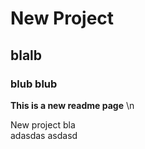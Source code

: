 # New Project

## blalb
 ### blub blub

**This is a new readme page** \n

New project bla  
adasdas 
asdasd 

